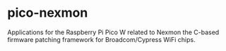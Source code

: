# pico-nexmon
Applications for the Raspberry Pi Pico W related to Nexmon the C-based firmware patching framework for Broadcom/Cypress WiFi chips.
